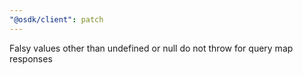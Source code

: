 ```yaml
---
"@osdk/client": patch
---
```


Falsy values other than undefined or null do not throw for query map responses
